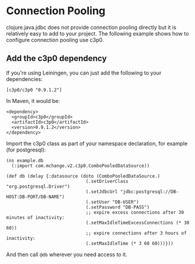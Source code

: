 # Connection Pooling
clojure.java.jdbc does not provide connection pooling directly but it is relatively easy to add to your project. The following example shows how to configure connection pooling use c3p0.
## Add the c3p0 dependency
If you're using Leiningen, you can just add the following to your dependencies:

    [c3p0/c3p0 "0.9.1.2"]

In Maven, it would be:

    <dependency>
      <groupId>c3p0</groupId>
      <artifactId>c3p0</artifactId>
      <version>0.9.1.2</version>
    </dependency>

Import the c3p0 class as part of your namespace declaration, for example  (for postgresql):

    (ns example.db
      (:import com.mchange.v2.c3p0.ComboPooledDataSource))

    (def db (delay {:datasource (doto (ComboPooledDataSource.)
                                  (.setDriverClass "org.postgresql.Driver")
                                  (.setJdbcUrl "jdbc:postgresql://DB-HOST:DB-PORT/DB-NAME")
                                  (.setUser "DB-USER")
                                  (.setPassword "DB-PASS")
                                  ;; expire excess connections after 30 minutes of inactivity:
                                  (.setMaxIdleTimeExcessConnections (* 30 60))
                                  ;; expire connections after 3 hours of inactivity:
                                  (.setMaxIdleTime (* 3 60 60)))}))

And then call `@db` wherever you need access to it.